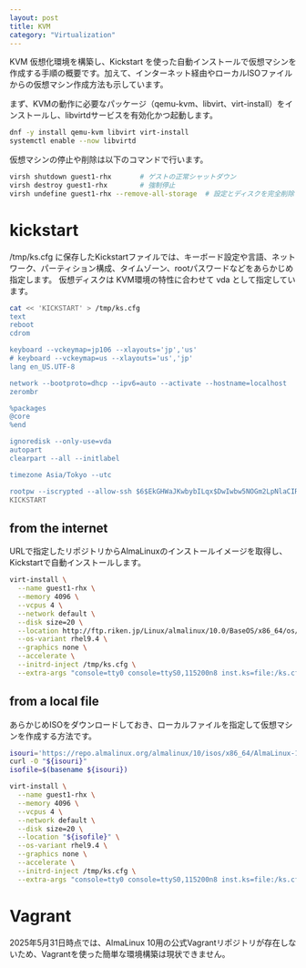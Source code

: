 ```yaml
---
layout: post
title: KVM
category: "Virtualization"
---
```


KVM 仮想化環境を構築し、Kickstart を使った自動インストールで仮想マシンを作成する手順の概要です。加えて、インターネット経由やローカルISOファイルからの仮想マシン作成方法も示しています。

まず、KVMの動作に必要なパッケージ（qemu-kvm、libvirt、virt-install）をインストールし、libvirtdサービスを有効化かつ起動します。

```sh
dnf -y install qemu-kvm libvirt virt-install
systemctl enable --now libvirtd
```

仮想マシンの停止や削除は以下のコマンドで行います。

```sh
virsh shutdown guest1-rhx       # ゲストの正常シャットダウン
virsh destroy guest1-rhx        # 強制停止
virsh undefine guest1-rhx --remove-all-storage  # 設定とディスクを完全削除

```

# kickstart

/tmp/ks.cfg に保存したKickstartファイルでは、キーボード設定や言語、ネットワーク、パーティション構成、タイムゾーン、rootパスワードなどをあらかじめ指定します。
仮想ディスクは KVM環境の特性に合わせて vda として指定しています。

```sh
cat << 'KICKSTART' > /tmp/ks.cfg
text
reboot
cdrom

keyboard --vckeymap=jp106 --xlayouts='jp','us'
# keyboard --vckeymap=us --xlayouts='us','jp'
lang en_US.UTF-8

network --bootproto=dhcp --ipv6=auto --activate --hostname=localhost
zerombr

%packages
@core
%end

ignoredisk --only-use=vda
autopart
clearpart --all --initlabel

timezone Asia/Tokyo --utc

rootpw --iscrypted --allow-ssh $6$EkGHWaJKwbybILqx$DwIwbw5NOGm2LpNlaCIRCeckcOlHACxMMfsyYijZ0uEKmGTHmDSqQhs4ndUGpme5uZl7zg/aJyam8j9N6wWRG.
KICKSTART
```

## from the internet

URLで指定したリポジトリからAlmaLinuxのインストールイメージを取得し、Kickstartで自動インストールします。

```sh
virt-install \
  --name guest1-rhx \
  --memory 4096 \
  --vcpus 4 \
  --network default \
  --disk size=20 \
  --location http://ftp.riken.jp/Linux/almalinux/10.0/BaseOS/x86_64/os/ \
  --os-variant rhel9.4 \
  --graphics none \
  --accelerate \
  --initrd-inject /tmp/ks.cfg \
  --extra-args "console=tty0 console=ttyS0,115200n8 inst.ks=file:/ks.cfg"
```

## from a local file

あらかじめISOをダウンロードしておき、ローカルファイルを指定して仮想マシンを作成する方法です。

```sh
isouri='https://repo.almalinux.org/almalinux/10/isos/x86_64/AlmaLinux-10.0-x86_64-minimal.iso'
curl -O "${isouri}"
isofile=$(basename ${isouri})

virt-install \
  --name guest1-rhx \
  --memory 4096 \
  --vcpus 4 \
  --network default \
  --disk size=20 \
  --location "${isofile}" \
  --os-variant rhel9.4 \
  --graphics none \
  --accelerate \
  --initrd-inject /tmp/ks.cfg \
  --extra-args "console=tty0 console=ttyS0,115200n8 inst.ks=file:/ks.cfg"
```

# Vagrant

2025年5月31日時点では、AlmaLinux 10用の公式Vagrantリポジトリが存在しないため、Vagrantを使った簡単な環境構築は現状できません。
